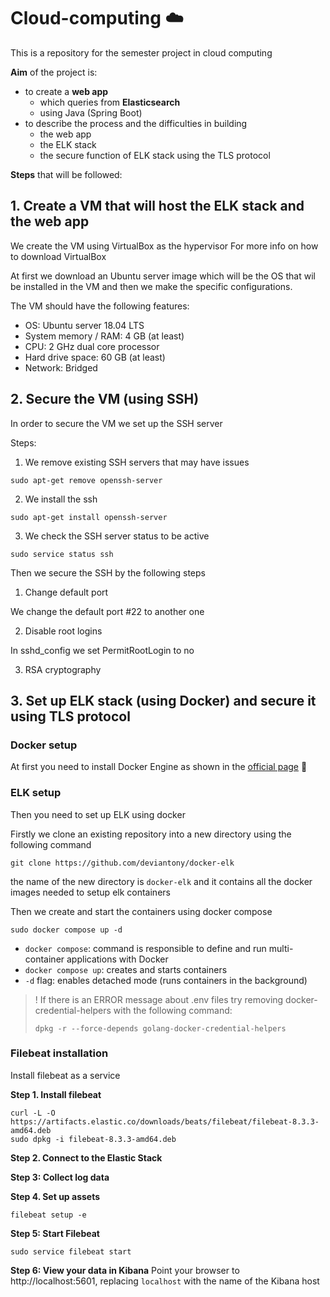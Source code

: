 # Cloud-computing ☁️
This is a repository for the semester project in cloud computing

**Aim** of the project is:
- to create a **web app** 
  - which queries from **Elasticsearch**
  - using Java (Spring Boot)
- to describe the process and the difficulties in building
  - the web app
  - the ELK stack
  - the secure function of ELK stack using the TLS protocol


**Steps** that will be followed:
## 1. Create a VM that will host the ELK stack and the web app
We create the VM using VirtualBox as the hypervisor
For more info on how to download VirtualBox

At first we download an Ubuntu server image which will be the OS that wil be installed in the VM and then we make the specific configurations.

The VM should have the following features:
- OS: Ubuntu server 18.04 LTS
- System memory / RAM: 4 GB (at least)
- CPU: 2 GHz dual core processor
- Hard drive space: 60 GB (at least)
- Network: Bridged


## 2. Secure the VM (using SSH)
In order to secure the VM we set up the SSH server

Steps:

1. We remove existing SSH servers that may have issues

```console
sudo apt-get remove openssh-server
```

2. We install the ssh 
```console
sudo apt-get install openssh-server
```

3. We check the SSH server status to be active
```console
sudo service status ssh
```


Then we secure the SSH by the following steps

1. Change default port

We change the default port #22 to another one


2. Disable root logins 

In sshd_config we set PermitRootLogin to no

3. RSA cryptography



## 3. Set up ELK stack (using Docker) and secure it using TLS protocol

### Docker setup
At first you need to install Docker Engine as shown in the [official page](https://docs.docker.com/engine/install/ubuntu/) 🐳


### ELK setup
Then you need to set up ELK using docker

Firstly we clone an existing repository into a new directory using the following command

```console
git clone https://github.com/deviantony/docker-elk
```

the name of the new directory is `docker-elk` and it contains all the docker images needed to setup elk containers

Then we create and start the containers using docker compose 
```console
sudo docker compose up -d
```

- `docker compose`: command is responsible to define and run multi-container applications with Docker
- `docker compose up`: creates and starts containers
- `-d` flag: enables detached mode (runs containers in the background)

> ! If there is an ERROR message about .env files try removing docker-credential-helpers with the following command:
> ```console
> dpkg -r --force-depends golang-docker-credential-helpers
> ```

### Filebeat installation
Install filebeat as a service

**Step 1. Install filebeat**
```console
curl -L -O https://artifacts.elastic.co/downloads/beats/filebeat/filebeat-8.3.3-amd64.deb
sudo dpkg -i filebeat-8.3.3-amd64.deb
```

**Step 2. Connect to the Elastic Stack**

**Step 3: Collect log data**

**Step 4. Set up assets**
```console
filebeat setup -e
```

**Step 5: Start Filebeat**
```console
sudo service filebeat start
```

**Step 6: View your data in Kibana**
Point your browser to http://localhost:5601, replacing `localhost` with the name of the Kibana host

